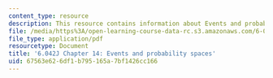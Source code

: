 ```yaml
---
content_type: resource
description: This resource contains information about Events and probability spaces.
file: /media/https%3A/open-learning-course-data-rc.s3.amazonaws.com/6-042j-mathematics-for-computer-science-fall-2010/67563e626df1b795165a7bf1426cc166_MIT6_042JF10_chap14.pdf
file_type: application/pdf
resourcetype: Document
title: '6.042J Chapter 14: Events and probability spaces'
uid: 67563e62-6df1-b795-165a-7bf1426cc166
---
```

